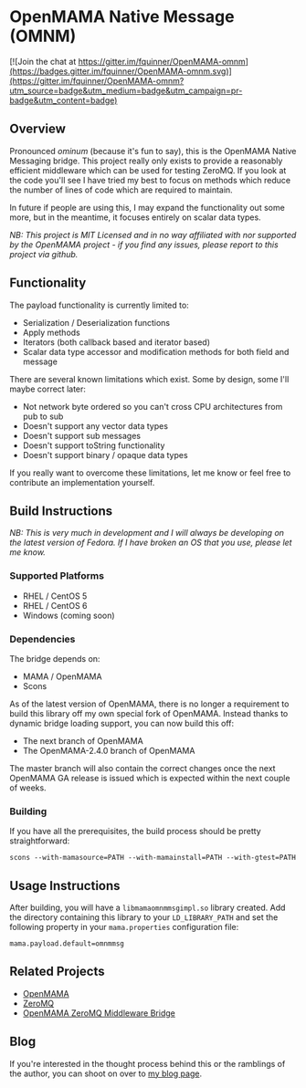 # OpenMAMA Native Message (OMNM)

[![Join the chat at https://gitter.im/fquinner/OpenMAMA-omnm](https://badges.gitter.im/fquinner/OpenMAMA-omnm.svg)](https://gitter.im/fquinner/OpenMAMA-omnm?utm_source=badge&utm_medium=badge&utm_campaign=pr-badge&utm_content=badge)

## Overview

Pronounced *ominum* (because it's fun to say), this is the OpenMAMA Native
Messaging bridge. This project really only exists to provide a reasonably
efficient middleware which can be used for testing ZeroMQ. If you look at
the code you'll see I have tried my best to focus on methods which reduce
the number of lines of code which are required to maintain.

In future if people are using this, I may expand the functionality out some
more, but in the meantime, it focuses entirely on scalar data types.

*NB: This project is MIT Licensed and in no way affiliated with nor supported
by the OpenMAMA project - if you find any issues, please report to
this project via github.*

## Functionality

The payload functionality is currently limited to:

* Serialization / Deserialization functions
* Apply methods
* Iterators (both callback based and iterator based)
* Scalar data type accessor and modification methods for both field and message

There are several known limitations which exist. Some by design, some I'll
maybe correct later:

* Not network byte ordered so you can't cross CPU architectures from pub to sub
* Doesn't support any vector data types
* Doesn't support sub messages
* Doesn't support toString functionality
* Doesn't support binary / opaque data types

If you really want to overcome these limitations, let me know or feel free to
contribute an implementation yourself.

## Build Instructions

*NB: This is very much in development and I will always be developing on the
latest version of Fedora. If I have broken an OS that you use, please let me
know.*

### Supported Platforms

* RHEL / CentOS 5
* RHEL / CentOS 6
* Windows (coming soon)

### Dependencies

The bridge depends on:

* MAMA / OpenMAMA
* Scons

As of the latest version of OpenMAMA, there is no longer a requirement to
build this library off my own special fork of OpenMAMA. Instead thanks to
dynamic bridge loading support, you can now build this off:

* The next branch of OpenMAMA
* The OpenMAMA-2.4.0 branch of OpenMAMA

The master branch will also contain the correct changes once the next OpenMAMA
GA release is issued which is expected within the next couple of weeks.

### Building

If you have all the prerequisites, the build process should be pretty
straightforward:

    scons --with-mamasource=PATH --with-mamainstall=PATH --with-gtest=PATH

## Usage Instructions

After building, you will have a `libmamaomnmmsgimpl.so` library created. Add the
directory containing this library to your `LD_LIBRARY_PATH` and set the
following property in your `mama.properties` configuration file:

    mama.payload.default=omnmmsg

## Related Projects

* [OpenMAMA](http://openmama.org)
* [ZeroMQ](http://zeromq.org)
* [OpenMAMA ZeroMQ Middleware Bridge](https://github.com/fquinner/OpenMAMA-zmq)

## Blog

If you're interested in the thought process behind this or the ramblings of the
author, you can shoot on over to [my blog page](http://fquinner.github.io).
